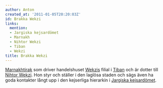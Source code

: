 ```yaml
---
author: Anton
created_at: '2011-01-05T20:20:03Z'
id: Brakka Wekzi
links:
  mention:
  - Jargiska kejsardömet
  - Marnakh
  - Nihtor Wekzi
  - Tiban
  - Wekzi
title: Brakka Wekzi
---
```


[Marnakhtirak] som driver handelshuset [Wekzis] filial i [Tiban] och är dotter till [Nihtor Wekzi].
Hon styr och ställer i den laglösa staden och sägs även ha goda kontakter långt upp i den kejserliga
hierarkin i [Jargiska kejsardömet].

  [Marnakhtirak]: Marnakh
  [Wekzis]: Wekzi
  [Tiban]: Tiban
  [Nihtor Wekzi]: Nihtor_Wekzi
  [Jargiska kejsardömet]: Jargiska_kejsardömet
